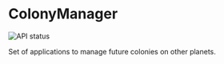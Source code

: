 # ColonyManager

![API status](https://github.com/fdivrusa/ColonyManager/workflows/API%20status/badge.svg)

Set of applications to manage future colonies on other planets.
